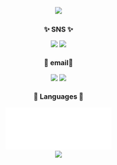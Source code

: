 <div align="center">
    <img src = "https://capsule-render.vercel.app/api?type=waving&color=0:6ACC91,100:6ACCA5&height=350&section=header&text=Welcome&fontSize=70&fontAlignY=45&textcolor=0&animation=fadeIn&fontColor=FFFFFF&desc=Haechan's%20github&descSize=25&descAlign=65&descAlignY=60"/>
</div>

<div align="center">
    <h3> ✨ SNS ✨     </h3>
</div>
<div align="center">
     <a href="https://www.Instagram.com/kiwicw6679/" target="_blank"><img src="https://img.shields.io/badge/Instagram-E6B5C5?style=flat-square&logo=Instagram&logoColor=white"/></a>
    <a href="https://www.facebook.com/profile.php?id=100014881232083" target="_blank"><img src="https://img.shields.io/badge/Facebook-3E7FFF?style=flat-square&logo=Facebook&logoColor=white"/></a>
</div>


<div align="center">
    <h3>💌 email💌 </h3>
</div>

<div align="center">
    <img src="https://img.shields.io/badge/hc9679@gmail.com-3EB0FF?style=for-the-badge&logo=Gmail&logoColor=black">
    <img src="https://img.shields.io/badge/hc9679@naver.com-7EC674?style=for-the-badge&logo=Naver&logoColor=black">
</div>

<div align="center">
    <h3> 🔨  Languages 🔨  </h3>
</div>

<div align="center">
    <img src="https://raw.githubusercontent.com/dkssud8150/github-stats-transparent/output/generated/languages.svg" width="49.2%" />
</div>


<div align="center">
    <img src = "https://github-profile-summary-cards.vercel.app/api/cards/profile-details?username=dkssud8150&theme=nord_dark" />
</div>
